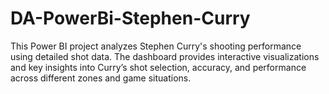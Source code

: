 # DA-PowerBi-Stephen-Curry
This Power BI project analyzes Stephen Curry's shooting performance using detailed shot data. The dashboard provides interactive visualizations and key insights into Curry’s shot selection, accuracy, and performance across different zones and game situations.
